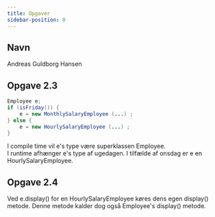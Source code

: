 ```yaml
---
title: Opgaver
sidebar-position: 0
---
```


## Navn

Andreas Guldborg Hansen

## Opgave 2.3

```java
Employee e;
if (isFriday()) {
    e = new MonthlySalaryEmployee (...) ;
} else {
    e = new HourlySalaryEmployee (...) ;
}
```

I compile time vil e's type være superklassen Employee.  
I runtime afhænger e's type af ugedagen. I tilfælde af onsdag er e en HourlySalaryEmployee.

## Opgave 2.4

Ved e.display() for en HourlySalaryEmployee køres dens egen display() metode. Denne metode kalder dog også Employee's display() metode.
